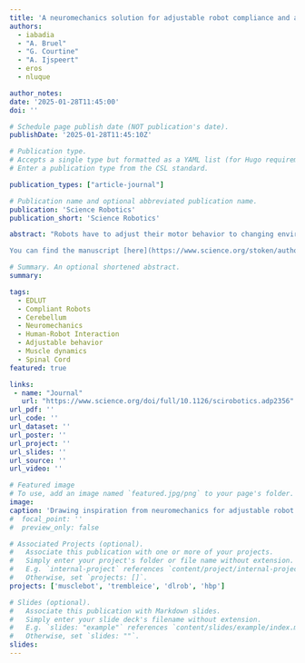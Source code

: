```yaml
---
title: 'A neuromechanics solution for adjustable robot compliance and accuracy'
authors:
  - iabadia
  - "A. Bruel"
  - "G. Courtine"
  - "A. Ijspeert"
  - eros
  - nluque

author_notes:
date: '2025-01-28T11:45:00'
doi: ''

# Schedule page publish date (NOT publication's date).
publishDate: '2025-01-28T11:45:10Z'

# Publication type.
# Accepts a single type but formatted as a YAML list (for Hugo requirements).
# Enter a publication type from the CSL standard.

publication_types: ["article-journal"]

# Publication name and optional abbreviated publication name.
publication: 'Science Robotics'
publication_short: 'Science Robotics'

abstract: "Robots have to adjust their motor behavior to changing environments and variable task requirements to successfully operate in the real world and physically interact with humans. Thus, robotics strives to enable a broad spectrum of adjustable motor behavior, aiming to mimic the human ability to function in unstructured scenarios. In humans, motor behavior arises from the integrative action of the central nervous system and body biomechanics; motion must be understood from a neuromechanics perspective. Nervous regions such as the cerebellum facilitate learning, adaptation, and coordination of our motor responses, ultimately driven by muscle activation. Muscles, in turn, self-stabilize motion through mechanical viscoelasticity. In addition, the agonist-antagonist arrangement of muscles surrounding joints enables cocontraction, which can be regulated to enhance motion accuracy and adapt joint stiffness, thereby providing impedance modulation and broadening the motor repertoire. Here, we propose a control solution that harnesses neuromechanics to enable adjustable robot motor behavior. Our solution integrates a muscle model that replicates mechanical viscoelasticity and cocontraction together with a cerebellar network providing motor adaptation. The resulting cerebello-muscular controller drives the robot through torque commands in a feedback control loop. Changes in cocontraction modify the muscle dynamics, and the cerebellum provides motor adaptation without relying on prior analytical solutions, driving the robot in different motor tasks, including payload perturbations and operation across unknown terrains. Experimental results show that cocontraction modulates robot stiffness, performance accuracy, and robustness against external perturbations. Through cocontraction modulation, our cerebello-muscular torque controller enables a broad spectrum of robot motor behavior.

You can find the manuscript [here](https://www.science.org/stoken/author-tokens/ST-2610/full)."

# Summary. An optional shortened abstract.
summary:

tags:
  - EDLUT
  - Compliant Robots
  - Cerebellum
  - Neuromechanics
  - Human-Robot Interaction
  - Adjustable behavior
  - Muscle dynamics
  - Spinal Cord
featured: true

links:
 - name: "Journal"
   url: "https://www.science.org/doi/full/10.1126/scirobotics.adp2356"
url_pdf: ''
url_code: ''
url_dataset: ''
url_poster: ''
url_project: ''
url_slides: ''
url_source: ''
url_video: ''

# Featured image
# To use, add an image named `featured.jpg/png` to your page's folder.
image: 
caption: 'Drawing inspiration from neuromechanics for adjustable robot motor behavior'
#  focal_point: ''
#  preview_only: false

# Associated Projects (optional).
#   Associate this publication with one or more of your projects.
#   Simply enter your project's folder or file name without extension.
#   E.g. `internal-project` references `content/project/internal-project/index.md`.
#   Otherwise, set `projects: []`.
projects: ['musclebot', 'trembleice', 'dlrob', 'hbp']

# Slides (optional).
#   Associate this publication with Markdown slides.
#   Simply enter your slide deck's filename without extension.
#   E.g. `slides: "example"` references `content/slides/example/index.md`.
#   Otherwise, set `slides: ""`.
slides:
---
```

